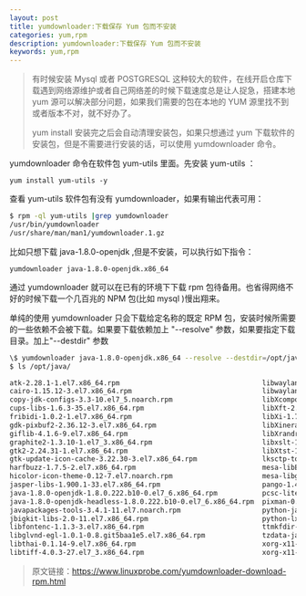```yaml
---
layout: post
title: yumdownloader:下载保存 Yum 包而不安装
categories: yum,rpm
description: yumdownloader:下载保存 Yum 包而不安装
keywords: yum,rpm
---
```


> 有时候安装 Mysql 或者 POSTGRESQL 这种较大的软件，在线开启仓库下载遇到网络源维护或者自己网络差的时候下载速度总是让人捉急，搭建本地 yum 源可以解决部分问题，如果我们需要的包在本地的 YUM 源里找不到或者版本不对，就不好办了。
>
> yum install 安装完之后会自动清理安装包，如果只想通过 yum 下载软件的安装包，但是不需要进行安装的话，可以使用 yumdownloader 命令。

yumdownloader 命令在软件包 yum-utils 里面。先安装 yum-utils ：

`yum install yum-utils -y`

查看 yum-utils 软件包有没有 yumdownloader，如果有输出代表可用：

```bash
$ rpm -ql yum-utils |grep yumdownloader
/usr/bin/yumdownloader
/usr/share/man/man1/yumdownloader.1.gz
```

比如只想下载 java-1.8.0-openjdk ,但是不安装，可以执行如下指令：

`yumdownloader java-1.8.0-openjdk.x86_64`

通过 yumdownloader 就可以在已有的环境下下载 rpm 包待备用。也省得网络不好的时候下载一个几百兆的 NPM 包(比如 mysql )慢出翔来。

单纯的使用 yumdownloader 只会下载给定名称的既定 RPM 包，安装时候所需要的一些依赖不会被下载。如果要下载依赖加上 "--resolve" 参数，如果要指定下载目录。加上"--destdir" 参数

```bash
\$ yumdownloader java-1.8.0-openjdk.x86_64 --resolve --destdir=/opt/java/
$ ls /opt/java/

atk-2.28.1-1.el7.x86_64.rpm                                   libwayland-client-1.15.0-1.el7.x86_64.rpm
cairo-1.15.12-3.el7.x86_64.rpm                                libwayland-server-1.15.0-1.el7.x86_64.rpm
copy-jdk-configs-3.3-10.el7_5.noarch.rpm                      libXcomposite-0.4.4-4.1.el7.x86_64.rpm
cups-libs-1.6.3-35.el7.x86_64.rpm                             libXft-2.3.2-2.el7.x86_64.rpm
fribidi-1.0.2-1.el7.x86_64.rpm                                libXi-1.7.9-1.el7.x86_64.rpm
gdk-pixbuf2-2.36.12-3.el7.x86_64.rpm                          libXinerama-1.1.3-2.1.el7.x86_64.rpm
giflib-4.1.6-9.el7.x86_64.rpm                                 libXrandr-1.5.1-2.el7.x86_64.rpm
graphite2-1.3.10-1.el7_3.x86_64.rpm                           libxslt-1.1.28-5.el7.x86_64.rpm
gtk2-2.24.31-1.el7.x86_64.rpm                                 libXtst-1.2.3-1.el7.x86_64.rpm
gtk-update-icon-cache-3.22.30-3.el7.x86_64.rpm                lksctp-tools-1.0.17-2.el7.x86_64.rpm
harfbuzz-1.7.5-2.el7.x86_64.rpm                               mesa-libEGL-18.0.5-4.el7_6.x86_64.rpm
hicolor-icon-theme-0.12-7.el7.noarch.rpm                      mesa-libgbm-18.0.5-4.el7_6.x86_64.rpm
jasper-libs-1.900.1-33.el7.x86_64.rpm                         pango-1.42.4-2.el7_6.x86_64.rpm
java-1.8.0-openjdk-1.8.0.222.b10-0.el7_6.x86_64.rpm           pcsc-lite-libs-1.8.8-8.el7.x86_64.rpm
java-1.8.0-openjdk-headless-1.8.0.222.b10-0.el7_6.x86_64.rpm  pixman-0.34.0-1.el7.x86_64.rpm
javapackages-tools-3.4.1-11.el7.noarch.rpm                    python-javapackages-3.4.1-11.el7.noarch.rpm
jbigkit-libs-2.0-11.el7.x86_64.rpm                            python-lxml-3.2.1-4.el7.x86_64.rpm
libfontenc-1.1.3-3.el7.x86_64.rpm                             ttmkfdir-3.0.9-42.el7.x86_64.rpm
libglvnd-egl-1.0.1-0.8.git5baa1e5.el7.x86_64.rpm              tzdata-java-2019b-1.el7.noarch.rpm
libthai-0.1.14-9.el7.x86_64.rpm                               xorg-x11-fonts-Type1-7.5-9.el7.noarch.rpm
libtiff-4.0.3-27.el7_3.x86_64.rpm                             xorg-x11-font-utils-7.5-21.el7.x86_64.rpm
```

> 原文链接：<https://www.linuxprobe.com/yumdownloader-download-rpm.html>